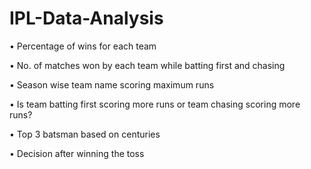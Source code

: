 # IPL-Data-Analysis


•	Percentage of wins for each team

•	No. of matches won by each team while batting first and chasing

•	Season wise team name scoring maximum runs 

•	Is team batting first scoring more runs or team chasing scoring more runs?

•	Top 3 batsman based on centuries

•	Decision after winning the toss
